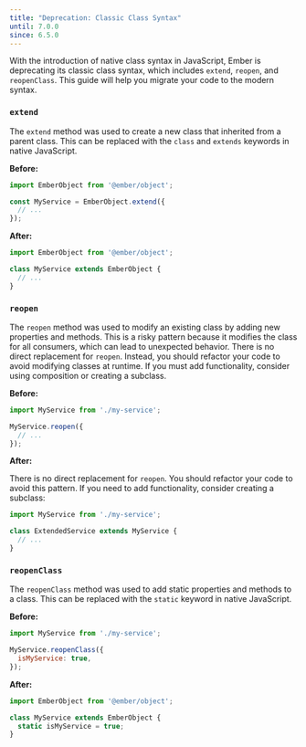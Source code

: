 ```yaml
---
title: "Deprecation: Classic Class Syntax"
until: 7.0.0
since: 6.5.0
---
```


With the introduction of native class syntax in JavaScript, Ember is deprecating its classic class syntax, which includes `extend`, `reopen`, and `reopenClass`. This guide will help you migrate your code to the modern syntax.

### `extend`

The `extend` method was used to create a new class that inherited from a parent class. This can be replaced with the `class` and `extends` keywords in native JavaScript.

**Before:**

```javascript
import EmberObject from '@ember/object';

const MyService = EmberObject.extend({
  // ...
});
```

**After:**

```javascript
import EmberObject from '@ember/object';

class MyService extends EmberObject {
  // ...
}
```

### `reopen`

The `reopen` method was used to modify an existing class by adding new properties and methods. This is a risky pattern because it modifies the class for all consumers, which can lead to unexpected behavior. There is no direct replacement for `reopen`. Instead, you should refactor your code to avoid modifying classes at runtime. If you must add functionality, consider using composition or creating a subclass.

**Before:**

```javascript
import MyService from './my-service';

MyService.reopen({
  // ...
});
```

**After:**

There is no direct replacement for `reopen`. You should refactor your code to avoid this pattern. If you need to add functionality, consider creating a subclass:

```javascript
import MyService from './my-service';

class ExtendedService extends MyService {
  // ...
}
```

### `reopenClass`

The `reopenClass` method was used to add static properties and methods to a class. This can be replaced with the `static` keyword in native JavaScript.

**Before:**

```javascript
import MyService from './my-service';

MyService.reopenClass({
  isMyService: true,
});
```

**After:**

```javascript
import EmberObject from '@ember/object';

class MyService extends EmberObject {
  static isMyService = true;
}
```
